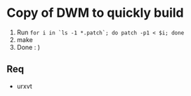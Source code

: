 # Copy of DWM to quickly build

1. Run ```for i in `ls -1 *.patch`; do patch -p1 < $i; done```
2. make
3. Done : )

## Req

* urxvt
